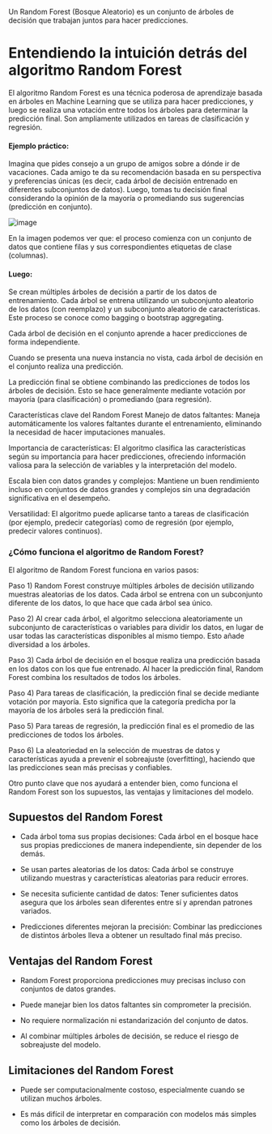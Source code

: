 Un Random Forest (Bosque Aleatorio) es un conjunto de árboles de decisión que trabajan juntos para hacer predicciones. 

# Entendiendo la intuición detrás del algoritmo Random Forest

El algoritmo Random Forest es una técnica poderosa de aprendizaje basada en árboles en Machine Learning que se utiliza para hacer predicciones, y luego se realiza una votación entre todos los árboles para determinar la predicción final. Son ampliamente utilizados en tareas de clasificación y regresión.

#### Ejemplo práctico:

Imagina que pides consejo a un grupo de amigos sobre a dónde ir de vacaciones. Cada amigo te da su recomendación basada en su perspectiva y preferencias únicas (es decir, cada árbol de decisión entrenado en diferentes subconjuntos de datos). Luego, tomas tu decisión final considerando la opinión de la mayoría o promediando sus sugerencias (predicción en conjunto).

![image](https://github.com/user-attachments/assets/4758d448-10d9-4257-a676-d37b509c38d5)

En la imagen podemos ver que: el proceso comienza con un conjunto de datos que contiene filas y sus correspondientes etiquetas de clase (columnas).

#### Luego:

Se crean múltiples árboles de decisión a partir de los datos de entrenamiento. Cada árbol se entrena utilizando un subconjunto aleatorio de los datos (con reemplazo) y un subconjunto aleatorio de características. Este proceso se conoce como bagging o bootstrap aggregating.

Cada árbol de decisión en el conjunto aprende a hacer predicciones de forma independiente.

Cuando se presenta una nueva instancia no vista, cada árbol de decisión en el conjunto realiza una predicción.

La predicción final se obtiene combinando las predicciones de todos los árboles de decisión. Esto se hace generalmente mediante votación por mayoría (para clasificación) o promediando (para regresión).

Características clave del Random Forest
Manejo de datos faltantes: Maneja automáticamente los valores faltantes durante el entrenamiento, eliminando la necesidad de hacer imputaciones manuales.

Importancia de características: El algoritmo clasifica las características según su importancia para hacer predicciones, ofreciendo información valiosa para la selección de variables y la interpretación del modelo.

Escala bien con datos grandes y complejos: Mantiene un buen rendimiento incluso en conjuntos de datos grandes y complejos sin una degradación significativa en el desempeño.

Versatilidad: El algoritmo puede aplicarse tanto a tareas de clasificación (por ejemplo, predecir categorías) como de regresión (por ejemplo, predecir valores continuos).


### ¿Cómo funciona el algoritmo de Random Forest?

El algoritmo de Random Forest funciona en varios pasos:

Paso 1) Random Forest construye múltiples árboles de decisión utilizando muestras aleatorias de los datos. Cada árbol se entrena con un subconjunto diferente de los datos, lo que hace que cada árbol sea único.

Paso 2) Al crear cada árbol, el algoritmo selecciona aleatoriamente un subconjunto de características o variables para dividir los datos, en lugar de usar todas las características disponibles al mismo tiempo. Esto añade diversidad a los árboles.

Paso 3) Cada árbol de decisión en el bosque realiza una predicción basada en los datos con los que fue entrenado. Al hacer la predicción final, Random Forest combina los resultados de todos los árboles.

Paso 4) Para tareas de clasificación, la predicción final se decide mediante votación por mayoría. Esto significa que la categoría predicha por la mayoría de los árboles será la predicción final.

Paso 5) Para tareas de regresión, la predicción final es el promedio de las predicciones de todos los árboles.

Paso 6) La aleatoriedad en la selección de muestras de datos y características ayuda a prevenir el sobreajuste (overfitting), haciendo que las predicciones sean más precisas y confiables.

Otro punto clave que nos ayudará a entender bien, como funciona el Random Forest son los supuestos, las ventajas y limitaciones del modelo.

## Supuestos del Random Forest

- Cada árbol toma sus propias decisiones: Cada árbol en el bosque hace sus propias predicciones de manera independiente, sin depender de los demás.

- Se usan partes aleatorias de los datos: Cada árbol se construye utilizando muestras y características aleatorias para reducir errores.

- Se necesita suficiente cantidad de datos: Tener suficientes datos asegura que los árboles sean diferentes entre sí y aprendan patrones variados.

- Predicciones diferentes mejoran la precisión: Combinar las predicciones de distintos árboles lleva a obtener un resultado final más preciso.

## Ventajas del Random Forest

- Random Forest proporciona predicciones muy precisas incluso con conjuntos de datos grandes.

- Puede manejar bien los datos faltantes sin comprometer la precisión.

- No requiere normalización ni estandarización del conjunto de datos.

- Al combinar múltiples árboles de decisión, se reduce el riesgo de sobreajuste del modelo.

## Limitaciones del Random Forest

- Puede ser computacionalmente costoso, especialmente cuando se utilizan muchos árboles.

- Es más difícil de interpretar en comparación con modelos más simples como los árboles de decisión.

